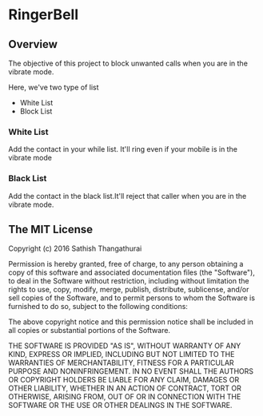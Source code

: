 # RingerBell

## Overview
The objective of this project to block unwanted calls when you are in the vibrate mode.

Here, we've two type of list

* White List
* Block List

### White List
Add the contact in your while list. It'll ring even if your mobile is in the vibrate mode

### Black List
Add the contact in the black list.It'll reject that caller when you are in the vibrate mode.

## The MIT License

Copyright (c) 2016 Sathish Thangathurai

Permission is hereby granted, free of charge, to any person obtaining a copy of this software and associated documentation files (the "Software"), to deal in the Software without restriction, including without limitation the rights to use, copy, modify, merge, publish, distribute, sublicense, and/or sell copies of the Software, and to permit persons to whom the Software is furnished to do so, subject to the following conditions:

The above copyright notice and this permission notice shall be included in all copies or substantial portions of the Software.

THE SOFTWARE IS PROVIDED "AS IS", WITHOUT WARRANTY OF ANY KIND, EXPRESS OR IMPLIED, INCLUDING BUT NOT LIMITED TO THE WARRANTIES OF MERCHANTABILITY, FITNESS FOR A PARTICULAR PURPOSE AND NONINFRINGEMENT. IN NO EVENT SHALL THE AUTHORS OR COPYRIGHT HOLDERS BE LIABLE FOR ANY CLAIM, DAMAGES OR OTHER LIABILITY, WHETHER IN AN ACTION OF CONTRACT, TORT OR OTHERWISE, ARISING FROM, OUT OF OR IN CONNECTION WITH THE SOFTWARE OR THE USE OR OTHER DEALINGS IN THE SOFTWARE.
